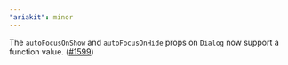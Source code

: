 ```yaml
---
"ariakit": minor
---
```


The `autoFocusOnShow` and `autoFocusOnHide` props on `Dialog` now support a function value. ([#1599](https://github.com/ariakit/ariakit/pull/1599))
